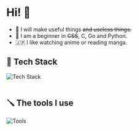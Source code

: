 # Hi! 👋
- 🌱 I will make useful things ~~and useless things.~~
- 🔭 I am a beginner in ~~CSS~~, C, Go and Python.
- 🇯🇵 I like watching anime or reading manga.

## 💼 Tech Stack
![Tech Stack](https://skillicons.dev/icons?i=react,js,ts,postgresql,docker)
<br/><br/>

## 🪛 The tools I use
![Tools](https://skillicons.dev/icons?i=arch,vite,pnpm,tailwindcss,nodejs,deno,vscodium,github,discord)
<br/><br/>
